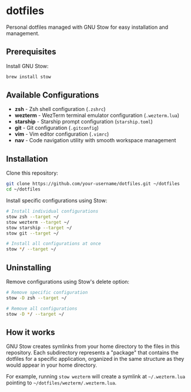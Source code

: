 # dotfiles

Personal dotfiles managed with GNU Stow for easy installation and management.

## Prerequisites

Install GNU Stow:

```bash
brew install stow
```

## Available Configurations

- **zsh** - Zsh shell configuration (`.zshrc`)
- **wezterm** - WezTerm terminal emulator configuration (`.wezterm.lua`)
- **starship** - Starship prompt configuration (`starship.toml`)
- **git** - Git configuration (`.gitconfig`)
- **vim** - Vim editor configuration (`.vimrc`)
- **nav** - Code navigation utility with smooth workspace management

## Installation

Clone this repository:

```bash
git clone https://github.com/your-username/dotfiles.git ~/dotfiles
cd ~/dotfiles
```

Install specific configurations using Stow:

```bash
# Install individual configurations
stow zsh --target ~/
stow wezterm --target ~/
stow starship --target ~/
stow git --target ~/

# Install all configurations at once
stow */ --target ~/
```

## Uninstalling

Remove configurations using Stow's delete option:

```bash
# Remove specific configuration
stow -D zsh --target ~/

# Remove all configurations
stow -D */ --target ~/
```

## How it works

GNU Stow creates symlinks from your home directory to the files in this repository. Each subdirectory represents a "package" that contains the dotfiles for a specific application, organized in the same structure as they would appear in your home directory.

For example, running `stow wezterm` will create a symlink at `~/.wezterm.lua` pointing to `~/dotfiles/wezterm/.wezterm.lua`.

